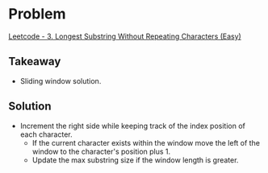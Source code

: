 # Problem
[Leetcode - 3. Longest Substring Without Repeating Characters (Easy)](https://leetcode.com/problems/longest-substring-without-repeating-characters/)

## Takeaway
- Sliding window solution.

## Solution
- Increment the right side while keeping track of the index position of each character.
  - If the current character exists within the window move the left of the window to the character's position plus 1.
  - Update the max substring size if the window length is greater.
